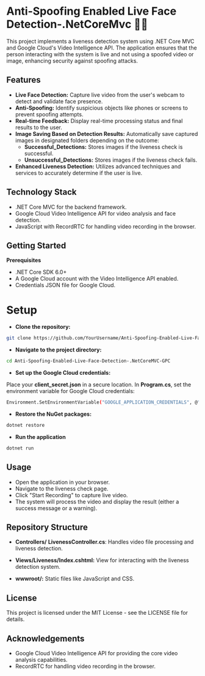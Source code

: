 # Anti-Spoofing Enabled Live Face Detection-.NetCoreMvc 🧑‍🦰

This project implements a liveness detection system using .NET Core MVC and Google Cloud's Video Intelligence API. The application ensures that the person interacting with the system is live and not using a spoofed video or image, enhancing security against spoofing attacks.

## Features
- **Live Face Detection:** Capture live video from the user's webcam to detect and validate face presence.
- **Anti-Spoofing:** Identify suspicious objects like phones or screens to prevent spoofing attempts.
- **Real-time Feedback:** Display real-time processing status and final results to the user.
- **Image Saving Based on Detection Results:** Automatically save captured images in designated folders depending on the outcome:
  - **Successful_Detections:** Stores images if the liveness check is successful.
  - **Unsuccessful_Detections:** Stores images if the liveness check fails.
- **Enhanced Liveness Detection:** Utilizes advanced techniques and services to accurately determine if the user is live.

## Technology Stack
- .NET Core MVC for the backend framework.
- Google Cloud Video Intelligence API for video analysis and face detection.
- JavaScript with RecordRTC for handling video recording in the browser.

## Getting Started

**Prerequisites**
- .NET Core SDK 6.0+
- A Google Cloud account with the Video Intelligence API enabled.
- Credentials JSON file for Google Cloud.

 # Setup
- **Clone the repository:**
```bash 
git clone https://github.com/YourUsername/Anti-Spoofing-Enabled-Live-Face-Detection-.NetCoreMVC-GPC.git
 ```

- **Navigate to the project directory:**
```bash
cd Anti-Spoofing-Enabled-Live-Face-Detection-.NetCoreMVC-GPC
```

- **Set up the Google Cloud credentials:**

Place your **client_secret.json** in a secure location.
In **Program.cs**, set the environment variable for Google Cloud credentials:
```bash
Environment.SetEnvironmentVariable("GOOGLE_APPLICATION_CREDENTIALS", @"path\to\client_secret.json");
```

- **Restore the NuGet packages:**
```bash
dotnet restore
```

- **Run the application**
```bash
dotnet run
```

## Usage
- Open the application in your browser.
- Navigate to the liveness check page.
- Click "Start Recording" to capture live video.
- The system will process the video and display the result (either a success message or a warning).

## Repository Structure

- **Controllers/**
**LivenessController.cs**: Handles video file processing and liveness detection.

- **Views/Liveness/Index.cshtml:** View for interacting with the liveness detection system.

- **wwwroot/:** Static files like JavaScript and CSS.

## License
This project is licensed under the MIT License - see the LICENSE file for details.

## Acknowledgements
- Google Cloud Video Intelligence API for providing the core video analysis capabilities.
- RecordRTC for handling video recording in the browser.

